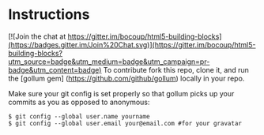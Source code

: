 # Instructions

[![Join the chat at https://gitter.im/bocoup/html5-building-blocks](https://badges.gitter.im/Join%20Chat.svg)](https://gitter.im/bocoup/html5-building-blocks?utm_source=badge&utm_medium=badge&utm_campaign=pr-badge&utm_content=badge)
To contribute fork this repo, clone it, and run the [gollum gem] (https://github.com/github/gollum) locally in your repo.

Make sure your git config is set properly so that gollum picks up your commits as you as opposed to anonymous:

    $ git config --global user.name yourname
    $ git config --global user.email your@email.com #for your gravatar